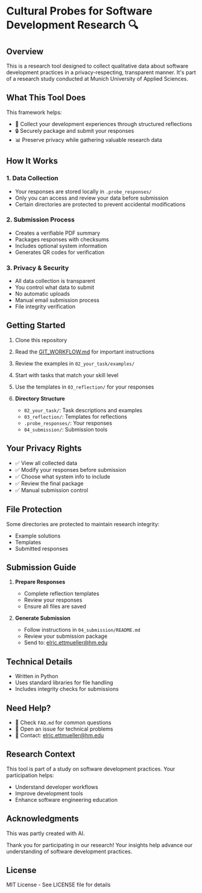 # Cultural Probes for Software Development Research 🔍

## Overview

This is a research tool designed to collect qualitative data about software development practices in a privacy-respecting, transparent manner. It's part of a research study conducted at Munich University of Applied Sciences.

## What This Tool Does

This framework helps:
- 📝 Collect your development experiences through structured reflections
- 🔒 Securely package and submit your responses
- 📊 Preserve privacy while gathering valuable research data

## How It Works

### 1. Data Collection
- Your responses are stored locally in `.probe_responses/`
- Only you can access and review your data before submission
- Certain directories are protected to prevent accidental modifications

### 2. Submission Process
- Creates a verifiable PDF summary
- Packages responses with checksums
- Includes optional system information
- Generates QR codes for verification

### 3. Privacy & Security
- All data collection is transparent
- You control what data to submit
- No automatic uploads
- Manual email submission process
- File integrity verification

## Getting Started

1. Clone this repository
2. Read the [GIT_WORKFLOW.md](GIT_WORKFLOW.md) for important instructions
3. Review the examples in `02_your_task/examples/`
4. Start with tasks that match your skill level
5. Use the templates in `03_reflection/` for your responses

2. **Directory Structure**
   - `02_your_task/`: Task descriptions and examples
   - `03_reflection/`: Templates for reflections
   - `.probe_responses/`: Your responses
   - `04_submission/`: Submission tools

## Your Privacy Rights

- ✅ View all collected data
- ✅ Modify your responses before submission
- ✅ Choose what system info to include
- ✅ Review the final package
- ✅ Manual submission control

## File Protection

Some directories are protected to maintain research integrity:
- Example solutions
- Templates
- Submitted responses

## Submission Guide

1. **Prepare Responses**
   - Complete reflection templates
   - Review your responses
   - Ensure all files are saved

2. **Generate Submission**
   - Follow instructions in `04_submission/README.md`
   - Review your submission package
   - Send to: elric.ettmueller@hm.edu

## Technical Details

- Written in Python
- Uses standard libraries for file handling
- Includes integrity checks for submissions

## Need Help?

- 📖 Check `FAQ.md` for common questions
- 💬 Open an issue for technical problems
- 📧 Contact: elric.ettmueller@hm.edu

## Research Context

This tool is part of a study on software development practices. Your participation helps:
- Understand developer workflows
- Improve development tools
- Enhance software engineering education

## Acknowledgments

This was partly created with AI.

Thank you for participating in our research! Your insights help advance our understanding of software development practices.

## License

MIT License - See LICENSE file for details
